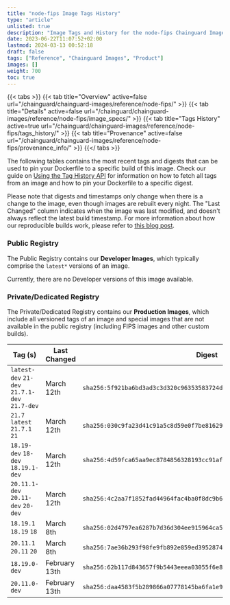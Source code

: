 ```yaml
---
title: "node-fips Image Tags History"
type: "article"
unlisted: true
description: "Image Tags and History for the node-fips Chainguard Image"
date: 2023-06-22T11:07:52+02:00
lastmod: 2024-03-13 00:52:18
draft: false
tags: ["Reference", "Chainguard Images", "Product"]
images: []
weight: 700
toc: true
---
```


{{< tabs >}}
{{< tab title="Overview" active=false url="/chainguard/chainguard-images/reference/node-fips/" >}}
{{< tab title="Details" active=false url="/chainguard/chainguard-images/reference/node-fips/image_specs/" >}}
{{< tab title="Tags History" active=true url="/chainguard/chainguard-images/reference/node-fips/tags_history/" >}}
{{< tab title="Provenance" active=false url="/chainguard/chainguard-images/reference/node-fips/provenance_info/" >}}
{{</ tabs >}}

The following tables contains the most recent tags and digests that can be used to pin your Dockerfile to a specific build of this image. Check our guide on [Using the Tag History API](/chainguard/chainguard-images/using-the-tag-history-api/) for information on how to fetch all tags from an image and how to pin your Dockerfile to a specific digest.

Please note that digests and timestamps only change when there is a change to the image, even though images are rebuilt every night. The "Last Changed" column indicates when the image was last modified, and doesn't always reflect the latest build timestamp. For more information about how our reproducible builds work, please refer to [this blog post](https://www.chainguard.dev/unchained/reproducing-chainguards-reproducible-image-builds).

### Public Registry
The Public Registry contains our **Developer Images**, which typically comprise the `latest*` versions of an image.

Currently, there are no Developer versions of this image available.

### Private/Dedicated Registry
The Private/Dedicated Registry contains our **Production Images**, which include all versioned tags of an image and special images that are not available in the public registry (including FIPS images and other custom builds).

| Tag (s)                                        | Last Changed  | Digest                                                                    |
|------------------------------------------------|---------------|---------------------------------------------------------------------------|
|  `latest-dev` `21-dev` `21.7.1-dev` `21.7-dev` | March 12th    | `sha256:5f921ba6bd3ad3c3d320c96353583724df0bedf0a597ad86c48d6af2b30b311d` |
|  `21.7` `latest` `21.7.1` `21`                 | March 12th    | `sha256:030c9fa23d41c91a5c8d59e0f7be81629f1fd28e8722b6d7b724d610293159e9` |
|  `18.19-dev` `18-dev` `18.19.1-dev`            | March 12th    | `sha256:4d59fca65aa9ec8784856328193cc91af81a9ad478b977c1bce117625c3d0c8e` |
|  `20.11.1-dev` `20.11-dev` `20-dev`            | March 12th    | `sha256:4c2aa7f1852fad44964fac4ba0f8dc9b6828c6e5f7f8f73a6e25d826dd250509` |
|  `18.19.1` `18.19` `18`                        | March 8th     | `sha256:02d4797ea6287b7d36d304ee915964ca545a0aa346a3737004b76ca5e7837a03` |
|  `20.11.1` `20.11` `20`                        | March 8th     | `sha256:7ae36b293f98fe9fb892e859ed39528743af51611665b46b7aa97f0192aaed5a` |
|  `18.19.0-dev`                                 | February 13th | `sha256:62b117d843657f9b5443eeea03055f6e88be25e90faa2943b53af0f10fcca036` |
|  `20.11.0-dev`                                 | February 13th | `sha256:daa4583f5b289866a07778145ba6fa1e9356c57c09c143bccb2190ab0db4cabf` |

